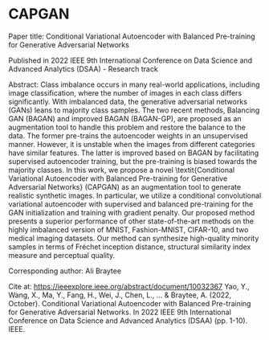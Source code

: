 # CAPGAN
Paper title: Conditional Variational Autoencoder with Balanced Pre-training for Generative Adversarial Networks

Published in 2022 IEEE 9th International Conference on Data Science and Advanced Analytics (DSAA) - Research track

Abstract:
Class imbalance occurs in many real-world applications, including image classification, where the number of images in each class differs significantly. With imbalanced data, the generative adversarial networks (GANs) leans to majority class samples. The two recent methods, Balancing GAN (BAGAN) and improved BAGAN (BAGAN-GP), are proposed as an augmentation tool to handle this problem and restore the balance to the data. The former pre-trains the autoencoder weights in an unsupervised manner. However, it is unstable when the images from different categories have similar features. The latter is improved based on BAGAN by facilitating supervised autoencoder training, but the pre-training is biased towards the majority classes.
In this work, we propose a novel \textit{Conditional Variational Autoencoder with Balanced Pre-training for Generative Adversarial Networks} (CAPGAN) as an augmentation tool to generate realistic synthetic images. In particular, we utilize a conditional convolutional variational autoencoder with supervised and balanced pre-training for the GAN initialization and training with gradient penalty.  Our proposed method presents a superior performance of other state-of-the-art methods on the highly imbalanced version of MNIST, Fashion-MNIST, CIFAR-10, and two medical imaging datasets. Our method can synthesize high-quality minority samples in terms of Fréchet inception distance, structural similarity index measure and perceptual quality.

Corresponding author:
Ali Braytee

Cite at:
https://ieeexplore.ieee.org/abstract/document/10032367
Yao, Y., Wang, X., Ma, Y., Fang, H., Wei, J., Chen, L., ... & Braytee, A. (2022, October). Conditional Variational Autoencoder with Balanced Pre-training for Generative Adversarial Networks. In 2022 IEEE 9th International Conference on Data Science and Advanced Analytics (DSAA) (pp. 1-10). IEEE.
